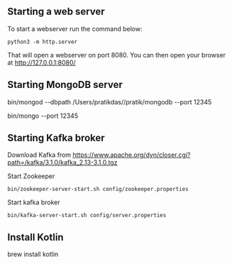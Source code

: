 ## Starting a web server
To start a webserver run the command below:

```shell
python3 -m http.server
```
That will open a webserver on port 8080. You can then open your browser at http://127.0.0.1:8080/

## Starting MongoDB server
bin/mongod --dbpath /Users/pratikdas//pratik/mongodb --port 12345

bin/mongo --port 12345

## Starting Kafka broker

Download Kafka from https://www.apache.org/dyn/closer.cgi?path=/kafka/3.1.0/kafka_2.13-3.1.0.tgz

Start Zookeeper

```shell
bin/zookeeper-server-start.sh config/zookeeper.properties
```
Start kafka broker

```shell
bin/kafka-server-start.sh config/server.properties
```
## Install Kotlin
brew install kotlin
